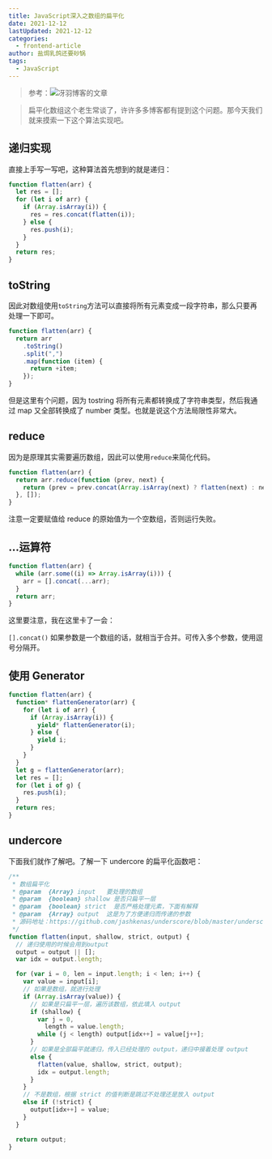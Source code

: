 ```yaml
---
title: JavaScript深入之数组的扁平化
date: 2021-12-12
lastUpdated: 2021-12-12
categories:
  - frontend-article
author: 盐焗乳鸽还要砂锅
tags:
  - JavaScript
---
```


> 参考：![冴羽博客的文章](https://github.com/mqyqingfeng/Blog/issues/36)

> 扁平化数组这个老生常谈了，许许多多博客都有提到这个问题。那今天我们就来摸索一下这个算法实现吧。

## 递归实现

直接上手写一写吧，这种算法首先想到的就是递归：

```js
function flatten(arr) {
  let res = [];
  for (let i of arr) {
    if (Array.isArray(i)) {
      res = res.concat(flatten(i));
    } else {
      res.push(i);
    }
  }
  return res;
}
```

## toString

因此对数组使用`toString`方法可以直接将所有元素变成一段字符串，那么只要再处理一下即可。

```js
function flatten(arr) {
  return arr
    .toString()
    .split(",")
    .map(function (item) {
      return +item;
    });
}
```

但是这里有个问题，因为 tostring 将所有元素都转换成了字符串类型，然后我通过 map 又全部转换成了 number 类型。也就是说这个方法局限性非常大。

## reduce

因为是原理其实需要遍历数组，因此可以使用`reduce`来简化代码。

```js
function flatten(arr) {
  return arr.reduce(function (prev, next) {
    return (prev = prev.concat(Array.isArray(next) ? flatten(next) : next));
  }, []);
}
```

注意一定要赋值给 reduce 的原始值为一个空数组，否则运行失败。

## ...运算符

```js
function flatten(arr) {
  while (arr.some((i) => Array.isArray(i))) {
    arr = [].concat(...arr);
  }
  return arr;
}
```

这里要注意，我在这里卡了一会：

`[].concat()` 如果参数是一个数组的话，就相当于合并。可传入多个参数，使用逗号分隔开。

## 使用 Generator

```js
function flatten(arr) {
  function* flattenGenerator(arr) {
    for (let i of arr) {
      if (Array.isArray(i)) {
        yield* flattenGenerator(i);
      } else {
        yield i;
      }
    }
  }
  let g = flattenGenerator(arr);
  let res = [];
  for (let i of g) {
    res.push(i);
  }
  return res;
}
```

## undercore

下面我们就作了解吧。了解一下 undercore 的扁平化函数吧：

```js
/**
 * 数组扁平化
 * @param  {Array} input   要处理的数组
 * @param  {boolean} shallow 是否只扁平一层
 * @param  {boolean} strict  是否严格处理元素，下面有解释
 * @param  {Array} output  这是为了方便递归而传递的参数
 * 源码地址：https://github.com/jashkenas/underscore/blob/master/underscore.js#L528
 */
function flatten(input, shallow, strict, output) {
  // 递归使用的时候会用到output
  output = output || [];
  var idx = output.length;

  for (var i = 0, len = input.length; i < len; i++) {
    var value = input[i];
    // 如果是数组，就进行处理
    if (Array.isArray(value)) {
      // 如果是只扁平一层，遍历该数组，依此填入 output
      if (shallow) {
        var j = 0,
          length = value.length;
        while (j < length) output[idx++] = value[j++];
      }
      // 如果是全部扁平就递归，传入已经处理的 output，递归中接着处理 output
      else {
        flatten(value, shallow, strict, output);
        idx = output.length;
      }
    }
    // 不是数组，根据 strict 的值判断是跳过不处理还是放入 output
    else if (!strict) {
      output[idx++] = value;
    }
  }

  return output;
}
```
